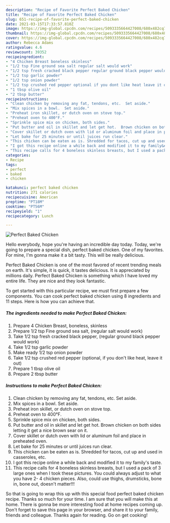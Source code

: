 ```yaml
---
description: "Recipe of Favorite Perfect Baked Chicken"
title: "Recipe of Favorite Perfect Baked Chicken"
slug: 651-recipe-of-favorite-perfect-baked-chicken
date: 2021-03-15T17:33:57.810Z
image: https://img-global.cpcdn.com/recipes/5093335664427008/680x482cq70/perfect-baked-chicken-recipe-main-photo.jpg
thumbnail: https://img-global.cpcdn.com/recipes/5093335664427008/680x482cq70/perfect-baked-chicken-recipe-main-photo.jpg
cover: https://img-global.cpcdn.com/recipes/5093335664427008/680x482cq70/perfect-baked-chicken-recipe-main-photo.jpg
author: Rebecca Adams
ratingvalue: 4.6
reviewcount: 39352
recipeingredient:
- "4 Chicken Breast boneless skinless"
- "1/2 tsp Fine ground sea salt regular salt would work"
- "1/2 tsp fresh cracked black pepper regular ground black pepper would work"
- "1/2 tsp garlic powder"
- "1/2 tsp onion powder"
- "1/2 tsp crushed red pepper optional if you dont like heat leave it out"
- "1 tbsp olive oil"
- "2 tbsp butter"
recipeinstructions:
- "Clean chicken by removing any fat, tendons, etc.  Set aside."
- "Mix spices in a bowl.  Set aside."
- "Preheat iron skillet, or dutch oven on stove top."
- "Preheat oven to 400°F."
- "Sprinkle spice mix on chicken, both sides."
- "Put butter and oil in skillet and let get hot.  Brown chicken on both sides letting it get a nice brown sear on it."
- "Cover skillet or dutch oven with lid or aluminum foil and place in preheated oven."
- "Let bake for 25 minutes or until juices run clear."
- "This chicken can be eaten as is. Shredded for tacos, cut up and used in casseroles, etc."
- "I got this recipe online a while back and modified it to my family&#39;s taste."
- "This recipe calls for 4 boneless skinless breasts, but I used a pack of 3 large ones when I took these pictures.  You could always adjust to what you have 2- 4 chicken pieces. Also, could use thighs,  drumsticks, bone in, bone out, doesn&#39;t matter!!!"
categories:
- Recipe
tags:
- perfect
- baked
- chicken

katakunci: perfect baked chicken 
nutrition: 271 calories
recipecuisine: American
preptime: "PT18M"
cooktime: "PT56M"
recipeyield: "1"
recipecategory: Lunch

---
```



![Perfect Baked Chicken](https://img-global.cpcdn.com/recipes/5093335664427008/680x482cq70/perfect-baked-chicken-recipe-main-photo.jpg)

Hello everybody, hope you're having an incredible day today. Today, we're going to prepare a special dish, perfect baked chicken. One of my favorites. For mine, I'm gonna make it a bit tasty. This will be really delicious.



Perfect Baked Chicken is one of the most favored of recent trending meals on earth. It's simple, it is quick, it tastes delicious. It is appreciated by millions daily. Perfect Baked Chicken is something which I have loved my entire life. They are nice and they look fantastic.


To get started with this particular recipe, we must first prepare a few components. You can cook perfect baked chicken using 8 ingredients and 11 steps. Here is how you can achieve that.

<!--inarticleads1-->

##### The ingredients needed to make Perfect Baked Chicken:

1. Prepare 4 Chicken Breast, boneless, skinless
1. Prepare 1/2 tsp Fine ground sea salt, (regular salt would work)
1. Take 1/2 tsp fresh cracked black pepper, (regular ground black pepper would work)
1. Take 1/2 tsp garlic powder
1. Make ready 1/2 tsp onion powder
1. Take 1/2 tsp crushed red pepper (optional, if you don&#39;t like heat, leave it out)
1. Prepare 1 tbsp olive oil
1. Prepare 2 tbsp butter




<!--inarticleads2-->

##### Instructions to make Perfect Baked Chicken:

1. Clean chicken by removing any fat, tendons, etc.  Set aside.
1. Mix spices in a bowl.  Set aside.
1. Preheat iron skillet, or dutch oven on stove top.
1. Preheat oven to 400°F.
1. Sprinkle spice mix on chicken, both sides.
1. Put butter and oil in skillet and let get hot.  Brown chicken on both sides letting it get a nice brown sear on it.
1. Cover skillet or dutch oven with lid or aluminum foil and place in preheated oven.
1. Let bake for 25 minutes or until juices run clear.
1. This chicken can be eaten as is. Shredded for tacos, cut up and used in casseroles, etc.
1. I got this recipe online a while back and modified it to my family&#39;s taste.
1. This recipe calls for 4 boneless skinless breasts, but I used a pack of 3 large ones when I took these pictures.  You could always adjust to what you have 2- 4 chicken pieces. Also, could use thighs,  drumsticks, bone in, bone out, doesn&#39;t matter!!!




So that is going to wrap this up with this special food perfect baked chicken recipe. Thanks so much for your time. I am sure that you will make this at home. There is gonna be more interesting food at home recipes coming up. Don't forget to save this page in your browser, and share it to your family, friends and colleague. Thanks again for reading. Go on get cooking!
